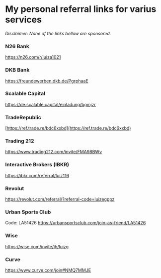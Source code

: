 # My personal referral links for varius services

_Disclaimer: None of the links bellow are sponsored._

### N26 Bank
https://n26.com/r/luiza1021

### DKB Bank
https://freundewerben.dkb.de/PgrphaaE

### Scalable Capital
https://de.scalable.capital/einladung/bgmjzr

### TradeRepublic
[https://ref.trade.re/bdc6xxbd](https://ref.trade.re/bdc6xxbd)

### Trading 212
https://www.trading212.com/invite/FMA98BWv

### Interactive Brokers (IBKR)
https://ibkr.com/referral/luiz116

### Revolut
https://revolut.com/referral/?referral-code=luizegppz

### Urban Sports Club
Code: LA51426
https://urbansportsclub.com/join-as-friend/LA51426

### Wise
https://wise.com/invite/ih/luizg

### Curve
https://www.curve.com/join#NMQ7MMJE
